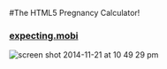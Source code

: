 #The HTML5 Pregnancy Calculator!

### [expecting.mobi](http://expecting.mobi)



![screen shot 2014-11-21 at 10 49 29 pm](https://cloud.githubusercontent.com/assets/1098126/5149451/ce1c48e4-71d1-11e4-9e53-6b00c62d65ae.png)

